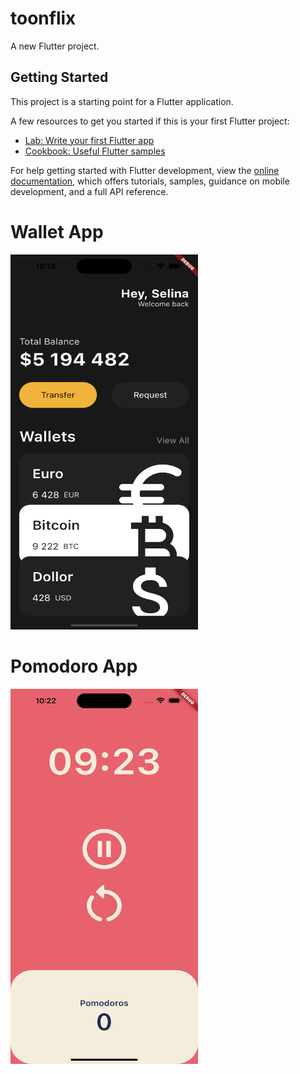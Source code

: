 # toonflix

A new Flutter project.

## Getting Started

This project is a starting point for a Flutter application.

A few resources to get you started if this is your first Flutter project:

- [Lab: Write your first Flutter app](https://docs.flutter.dev/get-started/codelab)
- [Cookbook: Useful Flutter samples](https://docs.flutter.dev/cookbook)

For help getting started with Flutter development, view the
[online documentation](https://docs.flutter.dev/), which offers tutorials,
samples, guidance on mobile development, and a full API reference.

<h1>Wallet App</h1>
<img width="300" height="600" src="results/wallet_app.png">
<h1>Pomodoro App</h1>
<img width="300" height="600" src="results/Pomodoro_app.png">
